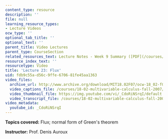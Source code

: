 ```yaml
---
content_type: resource
description: ''
file: null
learning_resource_types:
- Lecture Videos
ocw_type: ''
optional_tab_title: ''
optional_text: ''
parent_title: Video Lectures
parent_type: CourseSection
related_resources_text: Lecture Notes - Week 9 Summary ([PDF](/courses/18-02-multivariable-calculus-fall-2007/resources/lec_week9))
resource_index_text: ''
resourcetype: Video
title: 'Lecture 23: Flux'
uid: fdb9c55a-d56c-9ffe-6706-81fe45aa1363
video_files:
  archive_url: http://www.archive.org/download/MIT18.02F07/ocw-18_02-f07-lec23_300k.mp4
  video_captions_file: /courses/18-02-multivariable-calculus-fall-2007/d55f2d21e6be5ecb91deca06dce274d6_CdoRiNSrqI.vtt
  video_thumbnail_file: https://img.youtube.com/vi/_CdoRiNSrqI/default.jpg
  video_transcript_file: /courses/18-02-multivariable-calculus-fall-2007/6b140b816031bd21d6fad9651f650c93_CdoRiNSrqI.pdf
video_metadata:
  youtube_id: _CdoRiNSrqI
---
```


**Topics covered:** Flux; normal form of Green's theorem

**Instructor:** Prof. Denis Auroux